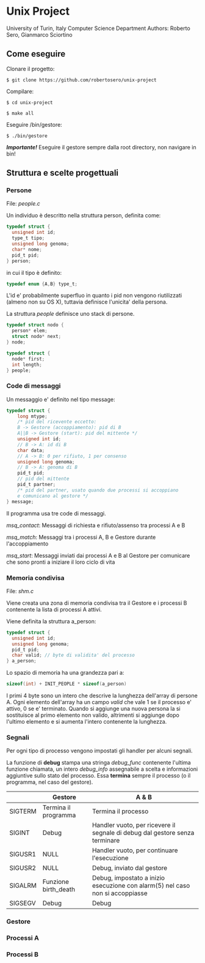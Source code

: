 # Unix Project
University of Turin, Italy
Computer Science Department
Authors: Roberto Sero, Gianmarco Sciortino

## Come eseguire

Clonare il progetto:

`$ git clone https://github.com/robertosero/unix-project`

Compilare:

`$ cd unix-project`

`$ make all`

Eseguire /bin/gestore:

`$ ./bin/gestore`

***Importante!*** Eseguire il gestore sempre dalla root directory, non navigare in bin!


## Struttura e scelte progettuali

### Persone

File: *people.c*

Un individuo è descritto nella struttura person, definita come:

```c
typedef struct {
  unsigned int id;
  type_t tipo;
  unsigned long genoma;
  char* nome;
  pid_t pid;
} person;
```

in cui il tipo è definito:
```c
typedef enum {A,B} type_t;
```

L'id e' probabilmente superfluo in quanto i pid non vengono riutilizzati (almeno non su OS X), tuttavia definisce l'unicita' della persona.

La struttura *people* definisce uno stack di persone.

```c
typedef struct nodo {
  person* elem;
  struct nodo* next;
} node;

typedef struct {
  node* first;
  int length;
} people;
```

### Code di messaggi
Un messaggio e' definito nel tipo message:
```c
typedef struct {
    long mtype;
    /* pid del ricevente eccetto:
    B -> Gestore (accoppiamento): pid di B
    A||B -> Gestore (start): pid del mittente */
    unsigned int id;
    // B -> A: id di B
    char data;
    // A -> B: 0 per rifiuto, 1 per consenso
    unsigned long genoma;
    // B -> A: genoma di B
    pid_t pid;
    // pid del mittente
    pid_t partner;
    /* pid del partner, usato quando due processi si accoppiano
    e comunicano al gestore */
} message;
```

Il programma usa tre code di messaggi.

*msq_contact*: Messaggi di richiesta e rifiuto/assenso tra processi A e B

*msq_match*: Messaggi tra i processi A, B e Gestore durante l'accoppiamento

*msq_start*: Messaggi inviati dai processi A e B al Gestore per comunicare che sono pronti a iniziare il loro ciclo di vita

### Memoria condivisa

File: *shm.c*

Viene creata una zona di memoria condivisa tra il Gestore e i processi B contenente la lista di processi A attivi.

Viene definita la struttura a_person:
```c
typedef struct {
  unsigned int id;
  unsigned long genoma;
  pid_t pid;
  char valid; // byte di validita' del processo
} a_person;
```
Lo spazio di memoria ha una grandezza pari a:
```c
sizeof(int) + INIT_PEOPLE * sizeof(a_person)
```
I primi 4 byte sono un intero che descrive la lunghezza dell'array di persone A. Ogni elemento dell'array ha un campo *valid* che vale 1 se il processo e' attivo, 0 se e' terminato. Quando si aggiunge una nuova persona la si sostituisce al primo elemento non valido, altrimenti si aggiunge dopo l'ultimo elemento e si aumenta l'intero contenente la lunghezza.

### Segnali

Per ogni tipo di processo vengono impostati gli handler per alcuni segnali.

La funzione di **debug** stampa una stringa *debug_func* contenente l'ultima funzione chiamata, un intero *debug_info* assegnabile a scelta e informazioni aggiuntive sullo stato del processo. Essa **termina** sempre il processo (o il programma, nel caso del gestore).

|| Gestore | A & B|
|---|---|---|
|SIGTERM|Termina il programma|Termina il processo|
|SIGINT|Debug|Handler vuoto, per ricevere il segnale di debug dal gestore senza terminare|
|SIGUSR1|NULL|Handler vuoto, per continuare l'esecuzione|
|SIGUSR2|NULL|Debug, inviato dal gestore|
|SIGALRM|Funzione birth_death|Debug, impostato a inizio esecuzione con alarm(5) nel caso non si accoppiasse|
|SIGSEGV|Debug|Debug|

### Gestore

### Processi A

### Processi B
